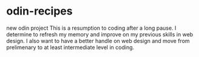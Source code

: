 # odin-recipes
new odin project
This is a resumption to coding after a long pause. I determine to refresh my memory and improve on my previous skills in web design. I also want to have a better handle on web design and move from prelimenary to at least intermediate level in coding.